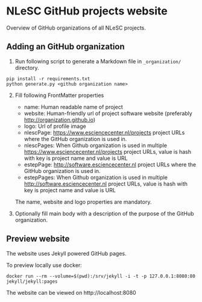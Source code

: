 # NLeSC GitHub projects website

Overview of GitHub organizations of all NLeSC projects.

## Adding an GitHub organization

1. Run following script to generate a Markdown file in `_organization/` directory.
```
pip install -r requirements.txt
python generate.py <github organization name>
```

2. Fill following FrontMatter properties

    * name: Human readable name of project
    * website: Human-friendly url of project software website (preferably
      http://organization.github.io)
    * logo: Url of profile image
    * nlescPage: https://www.esciencecenter.nl/projects project URLs where the
      GitHub organization is used in.
    * nlescPages: When Github organization is used in multiple https://www.esciencecenter.nl/projects project URLs, value is hash with key is project name and value is URL
    * estepPage: http://software.esciencecenter.nl project URLs where the
      GitHub organization is used in.
    * estepPages: When Github organization is used in multiple http://software.esciencecenter.nl project URLs, value is hash with key is project name and value is URL

    The name, website and logo properties are mandatory.

3. Optionally fill main body with a description of the purpose of the GitHub organization.

## Preview website

The website uses Jekyll powered GitHub pages.

To preview locally use docker:
```
docker run --rm --volume=$(pwd):/srv/jekyll -i -t -p 127.0.0.1:8080:80 jekyll/jekyll:pages
```
The website can be viewed on http://localhost:8080
